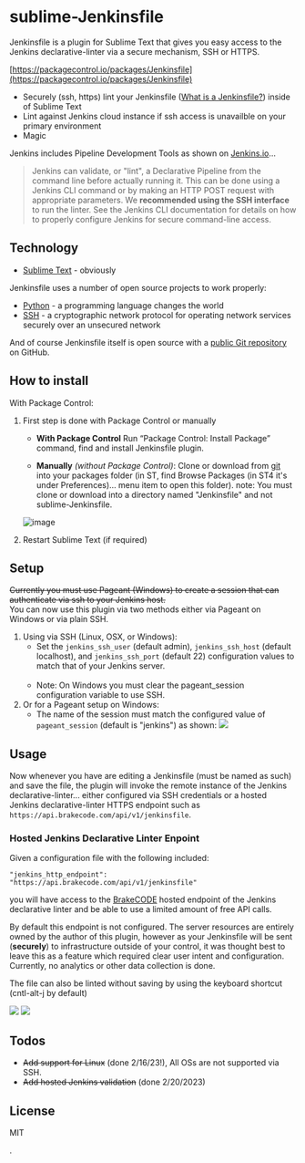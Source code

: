 # sublime-Jenkinsfile

Jenkinsfile is a plugin for Sublime Text that gives you easy access to the Jenkins declarative-linter via a secure mechanism, SSH or HTTPS.

[https://packagecontrol.io/packages/Jenkinsfile](https://packagecontrol.io/packages/Jenkinsfile)

  - Securely (ssh, https) lint your Jenkinsfile ([What is a Jenkinsfile?](https://jenkins.io/doc/book/pipeline/jenkinsfile/)) inside of Sublime Text
  - Lint against Jenkins cloud instance if ssh access is unavailble on your primary environment
  - Magic

Jenkins includes Pipeline Development Tools as shown on [Jenkins.io][jenkins.io linter]...
> Jenkins can validate, or "lint", a Declarative Pipeline from the command line before actually running it.
> This can be done using a Jenkins CLI command or by making an HTTP POST request with appropriate parameters.
> We **recommended using the SSH interface** to run the linter.
> See the Jenkins CLI documentation for details on how to properly configure Jenkins for secure command-line access.


## Technology

* [Sublime Text] - obviously

Jenkinsfile uses a number of open source projects to work properly:
* [Python] - a programming language changes the world
* [SSH] - a cryptographic network protocol for operating network services securely over an unsecured network

And of course Jenkinsfile itself is open source with a [public Git repository][jenkinsfilegh] on GitHub.

## How to install

With Package Control:
1. First step is done with Package Control or manually
    - **With Package Control**
    Run “Package Control: Install Package” command, find and install Jenkinsfile plugin.

    - **Manually** *(without Package Control)*:
    Clone or download from [git][jenkinsfilegh] into your packages folder (in ST, find Browse Packages (in ST4 it's under Preferences)… menu item to open this folder).
    note: You must clone or download into a directory named "Jenkinsfile" and not sublime-Jenkinsfile.
    
    ![image](https://user-images.githubusercontent.com/11353590/219444106-d6207f7e-e872-48d2-80b0-b715c65acd25.png)

2.  Restart Sublime Text (if required)

## Setup

~~Currently you must use Pageant (Windows) to create a session that can authenticate via ssh to your Jenkins host.~~<br>
You can now use this plugin via two methods either via Pageant on Windows or via plain SSH.

1. Using via SSH (Linux, OSX, or Windows):
   * Set the `jenkins_ssh_user` (default admin), `jenkins_ssh_host` (default localhost), and `jenkins_ssh_port` (default 22) configuration values to match that of your Jenkins server.<br><br>
   * Note: On Windows you must clear the pageant_session configuration variable to use SSH.
2. Or for a Pageant setup on Windows:
   * The name of the session must match the configured value of `pageant_session` (default is "jenkins") as shown:
      ![](http://june07.github.io/image/JenkinsfilePageantConfig500.jpg)

## Usage

Now whenever you have are editing a Jenkinsfile (must be named as such) and save the file, the plugin will invoke the remote instance of the Jenkins declarative-linter... either configured via SSH credentials or a hosted Jenkins declarative-linter HTTPS endpoint such as `https://api.brakecode.com/api/v1/jenkinsfile`.

### Hosted Jenkins Declarative Linter Enpoint

Given a configuration file with the following included:

```
"jenkins_http_endpoint": "https://api.brakecode.com/api/v1/jenkinsfile"
```

you will have access to the [BrakeCODE](https://brakecode.com) hosted endpoint of the Jenkins declarative linter and be able to use a limited amount of free API calls.

By default this endpoint is not configured. The server resources are entirely owned by the author of this plugin, however as your Jenkinsfile will be sent (**securely**) to infrastructure outside of your control, it was thought best to leave this as a feature which required clear user intent and configuration. Currently, no analytics or other data collection is done.

The file can also be linted without saving by using the keyboard shortcut (cntl-alt-j by default)

![](http://june07.github.io/image/JenkinsfileScreenshot1.jpg)
![](http://june07.github.io/image/JenkinsfileScreenshot2.jpg)

## Todos

 - ~~Add support for Linux~~ (done 2/16/23!), All OSs are not supported via SSH.
 - ~~Add hosted Jenkins validation~~ (done 2/20/2023)

License
----

MIT

[//]: # (These are reference links used in the body of this note and get stripped out when the markdown processor does its job. There is no need to format nicely because it shouldn't be seen. Thanks SO - http://stackoverflow.com/questions/4823468/store-comments-in-markdown-syntax)

   [jenkins.io linter]: <https://jenkins.io/doc/book/pipeline/development/#linter>
   [python]: <https://www.python.org/>
   [jenkinsfilegh]: <https://github.com/june07/sublime-Jenkinsfile>
   [Sublime Text]: <https://www.sublimetext.com/>
   [SSH]: <https://en.wikipedia.org/wiki/Secure_Shell>
   [putty/pageant]: <https://www.putty.org/>
   
.
